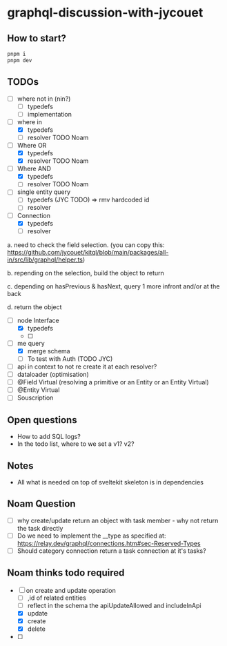 # graphql-discussion-with-jycouet

## How to start?

```bash
pnpm i
pnpm dev
```

## TODOs

- [ ] where not in (nin?)
  - [ ] typedefs
  - [ ] implementation
- [ ] where in
  - [x] typedefs
  - [ ] resolver TODO Noam
- [ ] Where OR
  - [x] typedefs
  - [x] resolver TODO Noam
- [ ] Where AND
  - [x] typedefs
  - [ ] resolver TODO Noam
- [ ] single entity query
  - [ ] typedefs (JYC TODO) => rmv hardcoded id
  - [ ] resolver
- [ ] Connection
  - [x] typedefs
  - [ ] resolver

a. need to check the field selection. (you can copy this:
https://github.com/jycouet/kitql/blob/main/packages/all-in/src/lib/graphql/helper.ts)

b. repending on the selection, build the object to return

c. depending on hasPrevious & hasNext, query 1 more infront and/or at the back

d. return the object

- [ ] node Interface
  - [x] typedefs
  - [ ]
- [ ] me query
  - [x] merge schema
  - [ ] To test with Auth (TODO JYC)
- [ ] api in context to not re create it at each resolver?
- [ ] dataloader (optimisation)
- [ ] @Field Virtual (resolving a primitive or an Entity or an Entity Virtual)
- [ ] @Entity Virtual
- [ ] Souscription

## Open questions

- How to add SQL logs?
- In the todo list, where to we set a v1? v2?

## Notes

- All what is needed on top of sveltekit skeleton is in dependencies

## Noam Question

- [ ] why create/update return an object with task member - why not return the task directly
- [ ] Do we need to implement the \_\_type as specified at:
      https://relay.dev/graphql/connections.htm#sec-Reserved-Types
- [ ] Should category connection return a task connection at it's tasks?

## Noam thinks todo required

- [ ] on create and update operation
  - [ ] ,id of related entities
  - [ ] reflect in the schema the apiUpdateAllowed and includeInApi
  - [x] update
  - [x] create
  - [x] delete
- [ ]
